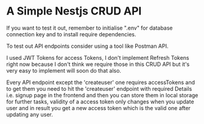 <h1>A Simple Nestjs CRUD API</h1>

If you want to test it out, remember to initialise ".env" for database connection key and to install require dependencies.

To test out API endpoints consider using a tool like Postman API.

I used JWT Tokens for access Tokens, I don't implement Refresh Tokens right now because I don't think we require those in this CRUD API but it's very easy to implement will soon do that also.

Every API endpoint except the 'createuser' one requires accessTokens and to get them you need to hit the 'createuser' endpoint with required Details i.e. signup page in the frontend and then you can store them in local storage for further tasks, validity of a access token only changes when you update user and in result you get a new access token which is the valid one after updating any user. 